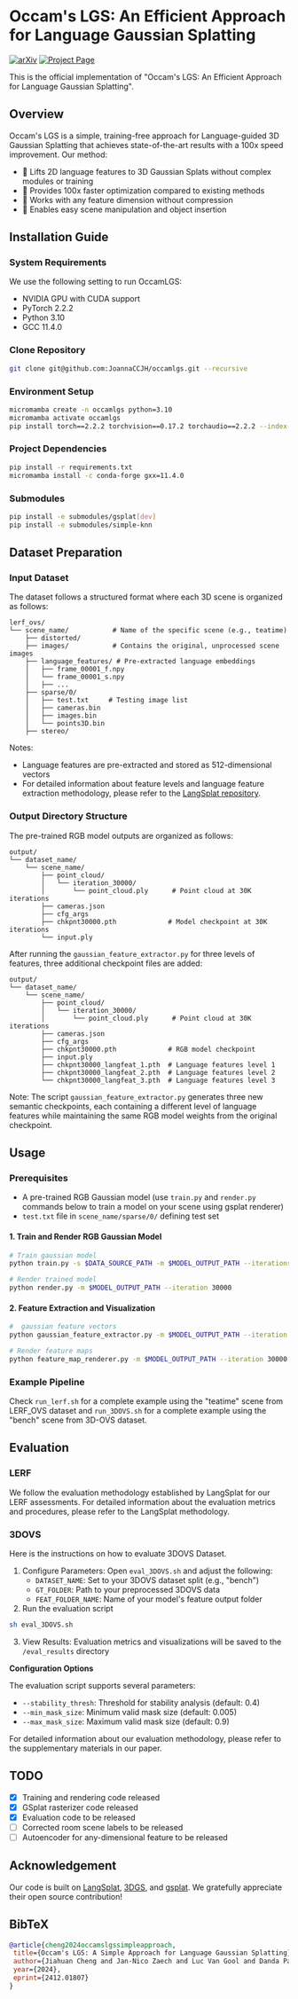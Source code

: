# Occam's LGS: An Efficient Approach for Language Gaussian Splatting

[![arXiv](https://img.shields.io/badge/arXiv-2412.01807-b31b1b.svg)](https://arxiv.org/abs/2412.01807)
[![Project Page](https://img.shields.io/badge/Project-Page-blue)](https://insait-institute.github.io/OccamLGS/)

This is the official implementation of "Occam's LGS: An Efficient Approach for Language Gaussian Splatting".

## Overview

Occam's LGS is a simple, training-free approach for Language-guided 3D Gaussian Splatting that achieves state-of-the-art results with a 100x speed improvement. Our method:

- 🎯 Lifts 2D language features to 3D Gaussian Splats without complex modules or training
- 🚀 Provides 100x faster optimization compared to existing methods  
- 🧩 Works with any feature dimension without compression
- 🎨 Enables easy scene manipulation and object insertion

## Installation Guide

### System Requirements
We use the following setting to run OccamLGS:

- NVIDIA GPU with CUDA support
- PyTorch 2.2.2
- Python 3.10
- GCC 11.4.0

### Clone Repository
```bash
git clone git@github.com:JoannaCCJH/occamlgs.git --recursive
```

### Environment Setup
```bash
micromamba create -n occamlgs python=3.10
micromamba activate occamlgs
pip install torch==2.2.2 torchvision==0.17.2 torchaudio==2.2.2 --index-url https://download.pytorch.org/whl/cu121
```

### Project Dependencies
```bash
pip install -r requirements.txt
micromamba install -c conda-forge gxx=11.4.0
```

### Submodules
```bash
pip install -e submodules/gsplat[dev]
pip install -e submodules/simple-knn
```

## Dataset Preparation
### Input Dataset
The dataset follows a structured format where each 3D scene is organized as follows:
```
lerf_ovs/
└── scene_name/           # Name of the specific scene (e.g., teatime)
    ├── distorted/        
    ├── images/           # Contains the original, unprocessed scene images
    ├── language_features/ # Pre-extracted language embeddings
    │   ├── frame_00001_f.npy
    │   └── frame_00001_s.npy
    │   ├── ...
    ├── sparse/0/      
    │   ├── test.txt     # Testing image list
    │   ├── cameras.bin 
    │   ├── images.bin
    │   └── points3D.bin 
    ├── stereo/         
```
Notes:
- Language features are pre-extracted and stored as 512-dimensional vectors
- For detailed information about feature levels and language feature extraction methodology, please refer to the [LangSplat repository](https://github.com/minghanqin/LangSplat). 

### Output Directory Structure
The pre-trained RGB model outputs are organized as follows:
```
output/
└── dataset_name/
    └── scene_name/
        ├── point_cloud/
        │   └── iteration_30000/
        │       └── point_cloud.ply      # Point cloud at 30K iterations
        ├── cameras.json                 
        ├── cfg_args                     
        ├── chkpnt30000.pth             # Model checkpoint at 30K iterations
        └── input.ply                    

```
After running the `gaussian_feature_extractor.py` for three levels of features, three additional checkpoint files are added:

```
output/
└── dataset_name/
    └── scene_name/
        ├── point_cloud/
        │   └── iteration_30000/
        │       └── point_cloud.ply      # Point cloud at 30K iterations
        ├── cameras.json                
        ├── cfg_args                    
        ├── chkpnt30000.pth             # RGB model checkpoint
        ├── input.ply                   
        ├── chkpnt30000_langfeat_1.pth  # Language features level 1
        ├── chkpnt30000_langfeat_2.pth  # Language features level 2
        └── chkpnt30000_langfeat_3.pth  # Language features level 3

```

Note:  The script `gaussian_feature_extractor.py` generates three new semantic checkpoints, each containing a different level of language features while maintaining the same RGB model weights from the original checkpoint.

## Usage


### Prerequisites

-  A pre-trained RGB Gaussian model (use `train.py` and `render.py` commands below to train a model on your scene using gsplat renderer)
- `test.txt` file in `scene_name/sparse/0/` defining test set


#### 1. Train and Render RGB Gaussian Model
```bash
# Train gaussian model
python train.py -s $DATA_SOURCE_PATH -m $MODEL_OUTPUT_PATH --iterations 30000

# Render trained model
python render.py -m $MODEL_OUTPUT_PATH --iteration 30000
```

#### 2. Feature Extraction and Visualization
```bash
#  gaussian feature vectors
python gaussian_feature_extractor.py -m $MODEL_OUTPUT_PATH --iteration 30000 --eval --feature_level 1

# Render feature maps
python feature_map_renderer.py -m $MODEL_OUTPUT_PATH --iteration 30000 --eval --feature_level 1
```
### Example Pipeline
Check `run_lerf.sh` for a complete example using the "teatime" scene from LERF_OVS dataset and `run_3DOVS.sh` for a complete example using the "bench" scene from 3D-OVS dataset.

## Evaluation
### LERF
We follow the evaluation methodology established by LangSplat for our LERF assessments. For detailed information about the evaluation metrics and procedures, please refer to the LangSplat methodology.

### 3DOVS
Here is the instructions on how to evaluate 3DOVS Dataset.
1. Configure Parameters: Open `eval_3DOVS.sh` and adjust the following:
    - `DATASET_NAME`: Set to your 3DOVS dataset split (e.g., "bench")
    - `GT_FOLDER`: Path to your preprocessed 3DOVS data
    - `FEAT_FOLDER_NAME`: Name of your model's feature output folder
2. Run the evaluation script
```bash
sh eval_3DOVS.sh
```
3. View Results: Evaluation metrics and visualizations will be saved to the `/eval_results` directory

**Configuration Options**

The evaluation script supports several parameters:

- `--stability_thresh`: Threshold for stability analysis (default: 0.4)
- `--min_mask_size`: Minimum valid mask size (default: 0.005)
- `--max_mask_size`: Maximum valid mask size (default: 0.9)

For detailed information about our evaluation methodology, please refer to the supplementary materials in our paper.


## TODO
- [x] Training and rendering code released
- [x] GSplat rasterizer code released
- [x] Evaluation code to be released
- [ ] Corrected room scene labels to be released
- [ ] Autoencoder for any-dimensional feature to be released

## Acknowledgement
Our code is built on [LangSplat](https://github.com/minghanqin/LangSplat), [3DGS](https://github.com/graphdeco-inria/gaussian-splatting), and [gsplat](https://github.com/nerfstudio-project/gsplat). We gratefully appreciate their open source contribution!

## BibTeX

```bibtex
@article{cheng2024occamslgssimpleapproach,
 title={Occam's LGS: A Simple Approach for Language Gaussian Splatting}, 
 author={Jiahuan Cheng and Jan-Nico Zaech and Luc Van Gool and Danda Pani Paudel},
 year={2024},
 eprint={2412.01807}
}
